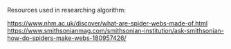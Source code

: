 Resources used in researching algorithm:

https://www.nhm.ac.uk/discover/what-are-spider-webs-made-of.html
https://www.smithsonianmag.com/smithsonian-institution/ask-smithsonian-how-do-spiders-make-webs-180957426/
